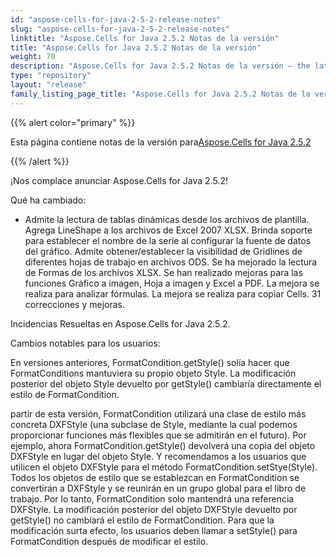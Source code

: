 ```yaml
---
id: "aspose-cells-for-java-2-5-2-release-notes"
slug: "aspose-cells-for-java-2-5-2-release-notes"
linktitle: "Aspose.Cells for Java 2.5.2 Notas de la versión"
title: "Aspose.Cells for Java 2.5.2 Notas de la versión"
weight: 70
description: "Aspose.Cells for Java 2.5.2 Notas de la versión – the latest updates and fixes."
type: "repository"
layout: "release"
family_listing_page_title: "Aspose.Cells for Java 2.5.2 Notas de la versión"
---
```

{{% alert color="primary" %}} 

 Esta página contiene notas de la versión para[Aspose.Cells for Java 2.5.2](https://releases.aspose.com/cells/java/new-releases/aspose.cells-for-java-2.5.2/)

{{% /alert %}} 

 ¡Nos complace anunciar Aspose.Cells for Java 2.5.2!

 Qué ha cambiado:

- Admite la lectura de tablas dinámicas desde los archivos de plantilla.
 Agrega LineShape a los archivos de Excel 2007 XLSX.
 Brinda soporte para establecer el nombre de la serie al configurar la fuente de datos del gráfico.
 Admite obtener/establecer la visibilidad de Gridlines de diferentes hojas de trabajo en archivos ODS.
 Se ha mejorado la lectura de Formas de los archivos XLSX.
 Se han realizado mejoras para las funciones Gráfico a imagen, Hoja a imagen y Excel a PDF.
 La mejora se realiza para analizar fórmulas.
 La mejora se realiza para copiar Cells.
31 correcciones y mejoras.

 Incidencias Resueltas en Aspose.Cells for Java 2.5.2.





 Cambios notables para los usuarios:



 En versiones anteriores, FormatCondition.getStyle() solía hacer que FormatConditions mantuviera su propio objeto Style. La modificación posterior del objeto Style devuelto por getStyle() cambiaría directamente el estilo de FormatCondition.

 partir de esta versión, FormatCondition utilizará una clase de estilo más concreta DXFStyle (una subclase de Style, mediante la cual podemos proporcionar funciones más flexibles que se admitirán en el futuro). Por ejemplo, ahora FormatCondition.getStyle() devolverá una copia del objeto DXFStyle en lugar del objeto Style. Y recomendamos a los usuarios que utilicen el objeto DXFStyle para el método FormatCondition.setStye(Style). Todos los objetos de estilo que se establezcan en FormatCondition se convertirán a DXFStyle y se reunirán en un grupo global para el libro de trabajo. Por lo tanto, FormatCondition solo mantendrá una referencia DXFStyle. La modificación posterior del objeto DXFStyle devuelto por getStyle() no cambiará el estilo de FormatCondition. Para que la modificación surta efecto, los usuarios deben llamar a setStyle() para FormatCondition después de modificar el estilo.
